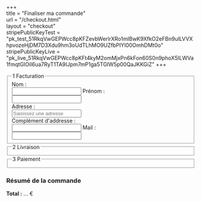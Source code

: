 +++  
title = "Finaliser ma commande"  
url    = "/checkout.html"  
layout = "checkout"  
stripePublicKeyTest = "pk_test_51RkqVwGEPWcc8pKFZevbWerlrXRo1mIBwK9XfkO2eFBn9ulLVVXhpvozeHjDM7D3Xdu9hm3oUdTLhMO9UZfbPIYI00OmhDMt0o"
stripePublicKeyLive = "pk_live_51RkqVwGEPWcc8pKFt4kyM2omMjxPn6kFon60S0n9phoX5ILWVa1fmqtGlOiI6ua7RyT1TA9IJpm7mP1ga5TGIW5p00QaJKKGiZ"
+++
<!-- Pour Mondial Relay -->
<script src="//ajax.googleapis.com/ajax/libs/jquery/2.2.4/jquery.min.js"></script>
<script src="//unpkg.com/leaflet/dist/leaflet.js"></script>
<link rel="stylesheet" href="//unpkg.com/leaflet/dist/leaflet.css" />
<script src="//widget.mondialrelay.com/parcelshop-picker/jquery.plugin.mondialrelay.parcelshoppicker.min.js"></script>

<!-- Autocomplétion d'adresse via Geoportail -->
<script>
document.addEventListener("DOMContentLoaded", () => {

  // 🔁 Surveille les champs nom, prénom, adresse, mail
  ["nom", "prenom", "adresse", "mail"].forEach(id => {
    const champ = document.getElementById(id);
    if (champ) {
      champ.addEventListener("input", surveillerEtape1);
    }
  });

  const adresseInput = document.getElementById("adresse");
  const cpInput      = document.getElementById("code-postal");

  adresseInput.addEventListener("input", async e => {


    const q = e.target.value.trim();
    if (q.length < 3) return;

		const res = await fetch(`https://data.geopf.fr/geocodage/completion?text=${encodeURIComponent(q)}&limit=5&terr=METROPOLE`);

    const data = await res.json();
		//console.log("🔵 Suggestions reçues :", data);

    const cont = document.getElementById("autocomplete-container");
		cont.innerHTML = "";
		cont.style.display = "none";

		let count = 0;
		data.results?.forEach(item => {
			const div = document.createElement("div");
			div.className = "suggestion";
			div.textContent = item.fulltext || `${item.number} ${item.street} ${item.city}`;
			div.addEventListener("click", () => {
				adresseInput.value = div.textContent;
				remplirAdresseGeo(item);
				cont.innerHTML = "";
				cont.style.display = "none";
			});
			cont.appendChild(div);
			count++;
		});

		cont.style.display = count ? "block" : "none"

  });

	// document.getElementById("bouton-relai").addEventListener("click", afficherPopupMondialRelay);

	const cp = localStorage.getItem('codePostal')?.trim() || "";
	const ville = localStorage.getItem('ville')?.trim() || "";

	$("#Zone_Widget").MR_ParcelShopPicker({
		Target: "#Target_Widget",
		Brand: "CC23JV2D",
		Country: "FR",
		AllowedCountries: "FR",
		Language: "FR",
		EnableGeolocalisatedSearch: "Yes",
		PostCode: cp,
		City: ville,
		NbResults: "10",
		ColLivMod: "24R",
		Responsive: true,
		ShowResultsOnMap: false,
		OnParcelShopSelected: function (data) {
      const zoneInfo = document.getElementById("relai-selectionne");
      const champ = document.getElementById("info-relai");
      if (!zoneInfo || !champ) return;

      const fullName = `<strong>${data.Nom}</strong><br>${data.Adresse1}, ${data.CP} ${data.Ville}`;
      let horaires = "";

      if (data.HoursHtmlTable) {
        const parser = new DOMParser();
        const doc = parser.parseFromString(data.HoursHtmlTable, "text/html");
        const rows = doc.querySelectorAll("table tr");
        const horairesBruts = [];

        rows.forEach(row => {
          const jour = row.querySelector("th")?.textContent?.trim()?.slice(0, 3);
          const tds = row.querySelectorAll("td");
          const heures = Array.from(tds).map(td => td.textContent.trim()).filter(Boolean).join(" / ");
          if (jour) horairesBruts.push({ jour, horaires: heures || "-" });
        });

        const groupes = {};
        horairesBruts.forEach(({ jour, horaires }) => {
          if (!groupes[horaires]) groupes[horaires] = [];
          groupes[horaires].push(jour);
        });

        const joursFR = { Mon: "Lun", Tue: "Mar", Wed: "Mer", Thu: "Jeu", Fri: "Ven", Sat: "Sam", Sun: "Dim" };

        const lignes = Object.entries(groupes).map(([horaires, jours]) => {
          const trad = jours.map(j => joursFR[j] || j);
          const etiquette = trad.length === 1 ? trad[0] : `${trad[0]}–${trad[trad.length - 1]}`;
          return `<div id="horaires-relai"><strong>${etiquette}</strong> : ${horaires}</div>`;
        });

        horaires = lignes.join("");
      }

      const html = `
        <div class="carte-relai">
          <div class="entete-relai"><span class="icone-carte">📍</span><strong>${data.Nom}</strong></div>
          <div class="adresse-relai">${data.Adresse1}<br>${data.CP} ${data.Ville}</div>
          <div class="horaire-relai">
            <div class="horloge">🕒 Horaires :</div>
            <div class="table-horaire">${horaires}</div>
          </div>
        </div>
      `;

      champ.innerHTML = html;
      zoneInfo.style.display = "block";

      window._pointRelaisAdresse = `${data.Nom}, ${data.Adresse1}, ${data.CP} ${data.Ville}`;
      window._pointRelaisId = data.ID;

			// On affiche le bouton de validation du relais
			const boutonValidationRelais = document.getElementById("validation-relais-button");
			boutonValidationRelais.classList.remove("bouton-verrouille");
			boutonValidationRelais.style.display = "block";
			
			// On désactive le bouton de paiment (juste pour donner l'impression au client qu'il doit valider son relais
			const etape3 = document.getElementById("step-3");
			etape3.classList.remove("actif");
			const boutonPaiement = document.getElementById("checkout-button");
			boutonPaiement.classList.add("bouton-verrouille");
    }
	});

	//Affichage du contenu du panier
	afficherPanierDansCheckout();
});

window.addEventListener("panierMisAJour", () => {
  afficherPanierDansCheckout();
});

function afficherPanierDansCheckout() {
	const panierJSON = localStorage.getItem("panier");
	if (!panierJSON) return;

	let total = 0;
	const panier = JSON.parse(panierJSON);
	const ul = document.getElementById("panier-resume");

	ul.innerHTML = "";
	panier.forEach(article => {
		const li = document.createElement("li");
		li.innerHTML = `
			<div style="display:flex; gap:10px; margin-bottom:10px;">
				<img src="${article.image}" alt="${article.nom}" style="height:48px; width:auto; border-radius:4px;">
				<div>
					<strong>${article.nom}</strong><br>
					<span style="font-size:0.9em;">${article.description}</span><br>
					<span>${article.quantite} × ${article.prix}${article.monnaie}</span>
				</div>
			</div>
		`;
		ul.appendChild(li);
		total += article.prix * article.quantite;
	});

	document.getElementById("total-commande").innerHTML = `<strong>Total :</strong> ${total} €`;
  const totalPaiement = document.getElementById("prix-total");
  if (totalPaiement) {
    totalPaiement.innerHTML = `Total : ${total} €`;
  }
}

function remplirAdresseGeo(item) {
  const cp    = item.zipcode || "";
  const ville = item.city || item.oldcity || "";
  const pays  = item.country || "";
  const adresse = item.fulltext || `${item.street}, ${cp} ${ville}`;

  // Préremplit le champ Adresse
  document.getElementById("adresse").value = adresse;

	// Stockage
	localStorage.setItem('codePostal', cp);
	localStorage.setItem('ville', ville);

  window.adresseGoogleValidee = true;

}

function surveillerEtape1() {
  const nom     = document.getElementById("nom").value.trim();
  const prenom  = document.getElementById("prenom").value.trim();
  const adresse = document.getElementById("adresse").value.trim();
  const mail = document.getElementById("mail").value.trim();

  const etape1 = document.getElementById("step-1");
  const etape2 = document.getElementById("step-2");
  const etape3 = document.getElementById("step-3");

  const etape_1_complete = nom && prenom && adresse && mail;

  if (etape_1_complete) {
    etape2.classList.add("actif");
	  // Affiche ou masque les points relais
		// const boutonrelai = document.getElementById("bouton-relai");
		// boutonrelai.style.display = "inline-block";
		const widgetrelai = document.getElementById("zone-widget-relai");
		widgetrelai.style.display = "inline-block";
  } else {
    etape2.classList.remove("actif");
		const widgetrelai = document.getElementById("zone-widget-relai");
		widgetrelai.style.display = "none";

		etape3.classList.remove("actif");
		const boutonPaiement = document.getElementById("checkout-button");
		boutonPaiement.classList.add("bouton-verrouille");
  }
}

function verifierEtatPaiement() {
  const panier = JSON.parse(localStorage.getItem("panier")) || [];
  const boutonStripe = document.getElementById("checkout-button");

  const steps = [
    document.getElementById("step-1"),
    document.getElementById("step-2"),
    document.getElementById("step-3")
  ];

  if (!boutonStripe) return;

  if (panier.length === 0) {
    //boutonStripe.disabled = true;
    //boutonStripe.classList.add("bouton-verrouille");

    // ❌ Retire la classe actif pour les étapes
    steps.forEach(step => step.classList.remove("actif"));
  } else {
   //boutonStripe.disabled = false;
    //boutonStripe.classList.remove("bouton-verrouille");

    // ✅ Ajoute actif pour les étapes si l'adresse est remplie
    surveillerEtape1(); // Cela réactive step-2 et step-3 si conditions sont remplies
  }
}


window.addEventListener("panierMisAJour", function () {
    verifierEtatPaiement();
});

</script>

<div class="checkout-wrapper">
  <div class="checkout-left">
    <form id="checkout-form">
      <!-- Étape 1 : Facturation -->
      <fieldset id="step-1" class="etape actif">
        <legend><span class="etape-numero">1</span> Facturation</legend>
        <label>Nom :<br><input type="text" name="nom" id="nom" required /></label>
        <label>Prénom :<br><input type="text" name="prenom" id="prenom" required /></label>
				<div style="position:relative;">
					<label>Adresse :<br>
						<input type="text" id="adresse" name="adresse" autocomplete="off" required
									 placeholder="Saisissez une adresse" />
					</label>
					<div id="autocomplete-container"></div>
				</div>
        <label>Complément d'addresse :<br><input type="text" name="complement_adresse" id="complement_adresse"/></label>
        <label>Mail :<br><input type="text" name="mail" id="mail" required /></label>
			</fieldset>
      <!-- Étape 2 : Livraison -->
      <fieldset id="step-2" class="etape">
        <legend><span class="etape-numero">2</span> Livraison</legend>
        <div id="livraison-section">
          <div id="bloc-ville-cp" style="display:none; margin-bottom:1em;">
              <input type="text" id="code-postal" name="code-postal" maxlength="5" style="display:none;">
              <input type="text" id="ville" name="ville"  style="display:none;">
          </div>
					<!-- Zone d’intégration directe du widget Mondial Relay -->
					<div id="zone-widget-relai" style="display:none; margin-top:0em;">
						<div id="Zone_Widget"></div>
						<input type="hidden" id="Target_Widget" name="point-relay" />
					</div>
					<!-- Zone d'affichage du point relais choisi -->
					<div id="relai-selectionne" style="display:none; margin-top:0.5em; margin-bottom:0.5em;">
						<div id="titre-relai-selectionne"><strong>Relais sélectionné :</strong></div>
						<div id="info-relai"></div>
					</div>
					<button type="button" id="validation-relais-button" class="bouton-validation-relai  bouton-verrouille" style="display:none">
						Choisir ce point relais
					</button>
        </div>
			</fieldset>
      <!-- Étape 3 : Paiement -->
      <fieldset id="step-3" class="etape">
        <legend><span class="etape-numero">3</span> Paiement</legend>
        <div id="prix-total" style="display:none">Total : ... €</div>
				<button type="button" id="checkout-button" class="bouton-checkout  bouton-verrouille" style="display:none">
          Payer avec Stripe
        </button>
				<script src="https://js.stripe.com/v3/"></script>
      </fieldset>
    </form>
  </div>
	<!-- Résumé commande -->
	<div class="checkout-right">
		<h3>Résumé de la commande</h3>
		<ul id="panier-resume"></ul>
		<p id="total-commande"><strong>Total :</strong> ... €</p>
	</div>
</div>

<script>
document.getElementById("validation-relais-button").addEventListener("click", function (event) {
	event.preventDefault(); // Empêche la soumission du formulaire
	console.log("appui sur le bouton");
	// On passe à l'étape 3
	const etape3 = document.getElementById("step-3");
	etape3.classList.add("actif");
	
	const prixTotal = document.getElementById("prix-total");
	prixTotal.style.display = "block";

	const boutonPaiement = document.getElementById("checkout-button");
	boutonPaiement.classList.remove("bouton-verrouille");
	boutonPaiement.style.display = "block";

});
window.stripeEnv = "{{ getenv "STRIPE_ENV" }}";
window.stripePublicKey = "{{ if eq (getenv "STRIPE_ENV") "live" }}{{ .Site.Params.stripePublicKeyLive }}{{ else }}{{ .Site.Params.stripePublicKeyTest }}{{ end }}";
document.getElementById("checkout-button").addEventListener("click", function (event) {
  event.preventDefault(); // Empêche la soumission du formulaire

  // Récupération du panier
  let panier = JSON.parse(localStorage.getItem("panier")) || [];

  // Normaliser la monnaie pour Stripe
  panier = panier.map(item => ({
    ...item,
    monnaie: item.monnaie === "€" ? "eur" : item.monnaie
  }));

  // Récupération des données client depuis le formulaire
  const client = {
    nom: document.getElementById("nom").value.trim(),
    prenom: document.getElementById("prenom").value.trim(),
    email: document.getElementById("mail").value.trim(),
    adresse: document.getElementById("adresse").value.trim(),
    complement: document.querySelector("[name='complement_adresse']").value.trim(),
    codePostal: localStorage.getItem("codePostal") || "",
    ville: localStorage.getItem("ville") || "",
    pointRelais: window._pointRelaisAdresse || ""
  };

  // Vérification minimale
  if (!client.email || !/^[^\s@]+@[^\s@]+\.[^\s@]+$/.test(client.email)) {
    alert("Veuillez entrer une adresse email valide.");
    return;
  }

  // Envoi au backend
  fetch("/.netlify/functions/creer-session-checkout", {
    method: "POST",
    headers: { "Content-Type": "application/json" },
    body: JSON.stringify({ panier, client })
  })
  .then(response => {
    if (!response.ok) throw new Error("Réponse serveur non valide");
    return response.json();
  })
  .then(data => {
    if (!data.sessionId) throw new Error("Session Stripe non reçue");

    // ✅ Stocker l'ID de session pour la page success
    localStorage.setItem("stripeSessionId", data.sessionId);
		console.log("Session enregistrée :", data.sessionId);

		if (!window.stripePublicKey || !window.stripePublicKey.startsWith("pk_")) {
			alert("Clé Stripe invalide ou manquante.");
			console.error("❌ Clé Stripe non valide :", window.stripePublicKey);
			return;
		}
    // Redirection vers Stripe Checkout
		const stripe = Stripe(window.stripePublicKey);
    stripe.redirectToCheckout({ sessionId: data.sessionId });
  })
  .catch(error => {
    console.error("💥 Erreur Stripe :", error);
    alert("Erreur : " + error.message);
  });
});
</script>